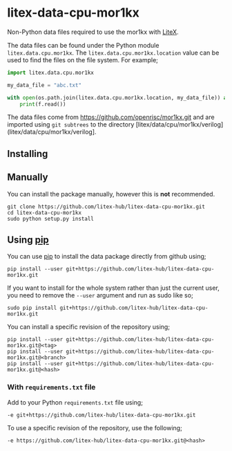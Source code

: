 # litex-data-cpu-mor1kx

Non-Python data files required to use the mor1kx with
[LiteX](https://github.com/enjoy-digital/litex.git).

The data files can be found under the Python module `litex.data.cpu.mor1kx`. The
`litex.data.cpu.mor1kx.location` value can be used to find the files on the file system.
For example;

```python
import litex.data.cpu.mor1kx

my_data_file = "abc.txt"

with open(os.path.join(litex.data.cpu.mor1kx.location, my_data_file)) as f:
    print(f.read())
```

The data files come from https://github.com/openrisc/mor1kx.git
and are imported using `git subtrees` to the directory
[litex/data/cpu/mor1kx/verilog](litex/data/cpu/mor1kx/verilog].

## Installing

## Manually

You can install the package manually, however this is **not** recommended.

```
git clone https://github.com/litex-hub/litex-data-cpu-mor1kx.git
cd litex-data-cpu-mor1kx
sudo python setup.py install
```

## Using [pip](https://pip.pypa.io/)

You can use [pip](https://pip.pypa.io/) to install the data package directly
from github using;

```
pip install --user git+https://github.com/litex-hub/litex-data-cpu-mor1kx.git
```

If you want to install for the whole system rather than just the current user,
you need to remove the `--user` argument and run as sudo like so;

```
sudo pip install git+https://github.com/litex-hub/litex-data-cpu-mor1kx.git
```

You can install a specific revision of the repository using;
```
pip install --user git+https://github.com/litex-hub/litex-data-cpu-mor1kx.git@<tag>
pip install --user git+https://github.com/litex-hub/litex-data-cpu-mor1kx.git@<branch>
pip install --user git+https://github.com/litex-hub/litex-data-cpu-mor1kx.git@<hash>
```

### With `requirements.txt` file

Add to your Python `requirements.txt` file using;
```
-e git+https://github.com/litex-hub/litex-data-cpu-mor1kx.git
```

To use a specific revision of the repository, use the following;
```
-e https://github.com/litex-hub/litex-data-cpu-mor1kx.git@<hash>
```
